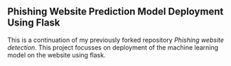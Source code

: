 ## Phishing Website Prediction Model Deployment Using Flask
This is a continuation of my previously forked repository *Phishing website detection*. This project focusses on deployment of the machine learning model on the website using flask.
